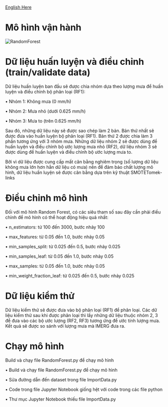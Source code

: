 
[English Here](https://github.com/Qwekem482/Random_Forest_Rainfall-Estimation/blob/main/README_en.md)

# Mô hình vận hành

![RandomForest](https://github.com/Qwekem482/RandomForestRainfallEstimation/assets/80797630/f6a79cd7-7870-4bac-8346-12a26a818249)


# Dữ liệu huấn luyện và điều chỉnh (train/validate data)

Dữ liệu huấn luyện ban đầu sẽ được chia nhóm dựa theo lượng mưa để huấn luyện và điều chỉnh bộ phân loại (RF1): 

•	Nhóm 1: Không mưa (0 mm/h)

•	Nhóm 2: Mưa nhỏ (dưới 0.625 mm/h)

•	Nhóm 3: Mưa to (trên 0.625 mm/h)

Sau đó, những dữ liệu này sẽ được sao chép làm 2 bản. Bản thứ nhất sẽ được đưa vào huấn luyện bộ phân loại (RF1). Bản thứ 2 được chia làm 3 phần tương ứng với 3 nhóm mưa. Những dữ liệu nhóm 2 sẽ được dùng để huấn luyện và điều chỉnh bộ ước lượng mưa nhỏ (RF2), dữ liệu nhóm 3 sẽ được dùng để huấn luyện và điều chỉnh bộ ước lượng mưa to.

Bởi vì dữ liệu được cung cấp mất cân bằng nghiêm trọng (số lượng dữ liệu không mưa lớn hơn hẳn dữ liệu có mưa) nên để đảm bảo chất lượng mô hình, dữ liệu huấn luyện sẽ được cân bằng dựa trên kỹ thuật SMOTETomek-links

# Điều chỉnh mô hình

Đối với mô hình Random Forest, có các siêu tham số sau đây cần phải điều chỉnh để mô hình có thể hoạt động hiệu quả nhất:

•	n_estimators: từ 100 đến 3000, bước nhảy 100

•	max_features: từ 0.05 đến 1.0, bước nhảy 0.05

•	min_samples_split: từ 0.025 đến 0.5, bước nhảy 0.025

•	min_samples_leaf: từ 0.05 đến 1.0, bước nhảy 0.05

•	max_samples: từ 0.05 đến 1.0, bước nhảy 0.05

•	min_weight_fraction_leaf: từ 0.025 đến 0.5, bước nhảy 0.025

# Dữ liệu kiểm thử

Dữ liệu kiểm thử sẽ được đưa vào bộ phân loại (RF1) để phân loại. Các dữ liệu kiểm thử sau khi được phân loại thì lấy những dữ liệu thuộc nhóm 2, 3 để đưa vào các bộ ước lượng (RF2, RF3) tương ứng để ước tính lượng mưa. Kết quả sẽ được so sánh với lượng mưa mà IMERG đưa ra.

# Chạy mô hình
Build và chạy file RandomForest.py để chạy mô hình

•	Build và chạy file RandomForest.py để chạy mô hình

•	Sửa đường dẫn đến dataset trong file ImportData.py

•	Code trong file Jupyter Notebook giống hệt với code trong các file python

•	Thư mục Jupyter Notebook thiếu file ImportData.py

